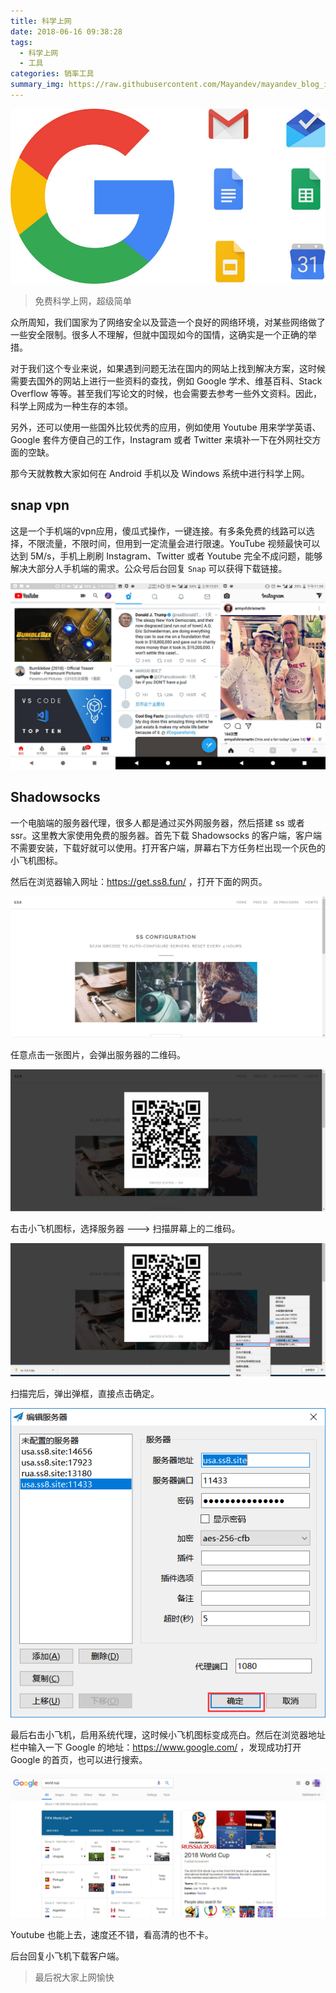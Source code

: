 ```yaml
---
title: 科学上网
date: 2018-06-16 09:38:28
tags:
  - 科学上网
  - 工具
categories: 销率工具
summary_img: https://raw.githubusercontent.com/Mayandev/mayandev_blog_image/master/blog/science-funck-net-0.jpeg
---
```


![](https://raw.githubusercontent.com/Mayandev/mayandev_blog_image/master/blog/science-funck-net-0.jpeg)



> 免费科学上网，超级简单

众所周知，我们国家为了网络安全以及营造一个良好的网络环境，对某些网络做了一些安全限制。很多人不理解，但就中国现如今的国情，这确实是一个正确的举措。

对于我们这个专业来说，如果遇到问题无法在国内的网站上找到解决方案，这时候需要去国外的网站上进行一些资料的查找，例如 Google 学术、维基百科、Stack Overflow 等等。甚至我们写论文的时候，也会需要去参考一些外文资料。因此，科学上网成为一种生存的本领。

另外，还可以使用一些国外比较优秀的应用，例如使用 Youtube 用来学学英语、Google 套件方便自己的工作，Instagram 或者 Twitter 来填补一下在外网社交方面的空缺。

那今天就教教大家如何在 Android 手机以及 Windows 系统中进行科学上网。

## snap vpn
这是一个手机端的vpn应用，傻瓜式操作，一键连接。有多条免费的线路可以选择，不限流量，不限时间，但用到一定流量会进行限速。YouTube 视频最快可以达到 5M/s，手机上刷刷 Instagram、Twitter 或者 Youtube 完全不成问题，能够解决大部分人手机端的需求。公众号后台回复 `Snap` 可以获得下载链接。

![](https://raw.githubusercontent.com/Mayandev/mayandev_blog_image/master/blog/science-funck-net-1.jpeg)



## Shadowsocks
一个电脑端的服务器代理，很多人都是通过买外网服务器，然后搭建 ss 或者 ssr。这里教大家使用免费的服务器。首先下载 Shadowsocks 的客户端，客户端不需要安装，下载好就可以使用。打开客户端，屏幕右下方任务栏出现一个灰色的小飞机图标。

然后在浏览器输入网址：https://get.ss8.fun/ ，打开下面的网页。

![](https://raw.githubusercontent.com/Mayandev/mayandev_blog_image/master/blog/science-funck-net-2.jpeg)


任意点击一张图片，会弹出服务器的二维码。

![](https://raw.githubusercontent.com/Mayandev/mayandev_blog_image/master/blog/science-funck-net-3.jpeg)


右击小飞机图标，选择服务器 ---> 扫描屏幕上的二维码。

![](https://raw.githubusercontent.com/Mayandev/mayandev_blog_image/master/blog/science-funck-net-4.jpeg)



扫描完后，弹出弹框，直接点击确定。

![](https://raw.githubusercontent.com/Mayandev/mayandev_blog_image/master/blog/science-funck-net-5.png)


最后右击小飞机，启用系统代理，这时候小飞机图标变成亮白。然后在浏览器地址栏中输入一下 Google 的地址：https://www.google.com/ ，发现成功打开 Google 的首页，也可以进行搜索。

![](https://raw.githubusercontent.com/Mayandev/mayandev_blog_image/master/blog/science-funck-net-7.jpeg)



Youtube 也能上去，速度还不错，看高清的也不卡。



后台回复小飞机下载客户端。

> 最后祝大家上网愉快